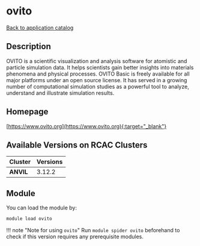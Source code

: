# ovito

[Back to application catalog](../app_catalog.md)

## Description

OVITO is a scientific visualization and analysis software for atomistic and particle simulation data. It helps scientists gain better insights into materials phenomena and physical processes. OVITO Basic is freely available for all major platforms under an open source license. It has served in a growing number of computational simulation studies as a powerful tool to analyze, understand and illustrate simulation results.

## Homepage

[https://www.ovito.org](https://www.ovito.org){:target="_blank"}

## Available Versions on RCAC Clusters

|Cluster|Versions|
|---|---|
**ANVIL**|3.12.2

## Module

You can load the module by:

```bash
module load ovito
```

!!! note "Note for using `ovito`"
    Run `module spider ovito` beforehand to check if this version requires any prerequisite modules.
